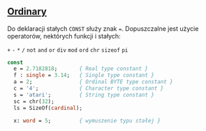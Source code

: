 #

## [Ordinary](https://www.freepascal.org/docs-html/ref/refse9.html)

Do deklaracji stałych `CONST` służy znak `=`. Dopuszczalne jest użycie operatorów, nektórych funkcji i stałych:

`+` `-` `*` `/` `not` `and` `or` `div` `mod` `ord` `chr` `sizeof` `pi`


```pascal
const
  e = 2.7182818;       { Real type constant }
  f : single = 3.14;   { Single type constant }
  a = 2;               { Ordinal BYTE type constant }
  c = '4';             { Character type constant }
  s = 'atari';         { String type constant }
  sc = chr(32);
  ls = SizeOf(cardinal);

  x: word = 5;         { wymuszenie typu stałej }
```
